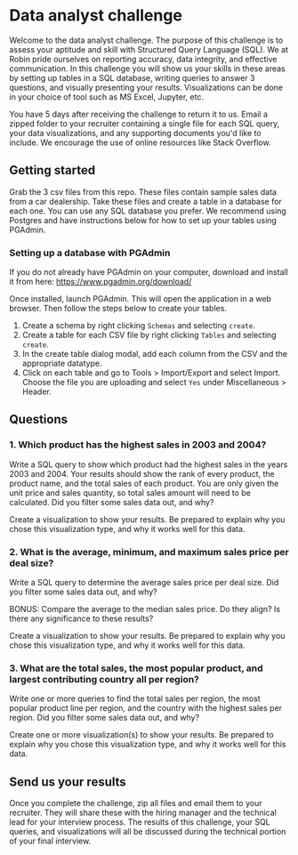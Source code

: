 # Data analyst challenge
Welcome to the data analyst challenge. The purpose of this challenge is to assess your aptitude and skill with Structured Query Language (SQL). We at Robin pride ourselves on reporting accuracy, data integrity, and effective communication. In this challenge you will show us your skills in these areas by setting up tables in a SQL database, writing queries to answer 3 questions, and visually presenting your results. Visualizations can be done in your choice of tool such as MS Excel, Jupyter, etc. 

You have 5 days after receiving the challenge to return it to us. Email a zipped folder to your recruiter containing a single file for each SQL query, your data visualizations, and any supporting documents you'd like to include. We encourage the use of online resources like Stack Overflow.   

## Getting started
Grab the 3 csv files from this repo. These files contain sample sales data from a car dealership. Take these files and create a table in a database for each one. You can use any SQL database you prefer. We recommend using Postgres and have instructions below for how to set up your tables using PGAdmin.  

### Setting up a database with PGAdmin
If you do not already have PGAdmin on your computer, download and install it from here: https://www.pgadmin.org/download/

Once installed, launch PGAdmin. This will open the application in a web browser. Then follow the steps below to create your tables.
1. Create a schema by right clicking `Schemas` and selecting `create`. 
2. Create a table for each CSV file by right clicking `Tables` and selecting `create`.
3. In the create table dialog modal, add each column from the CSV and the appropriate datatype. 
4. Click on each table and go to Tools > Import/Export and select Import. Choose the file you are uploading and select `Yes` under Miscellaneous > Header.  


## Questions

### 1. Which product has the highest sales in 2003 and 2004?
Write a SQL query to show which product had the highest sales in the years 2003 and 2004. Your results should show the rank of every product, the product name, and the total sales of each product. You are only given the unit price and sales quantity, so total sales amount will need to be calculated. Did you filter some sales data out, and why?

Create a visualization to show your results. Be prepared to explain why you chose this visualization type, and why it works well for this data. 

### 2. What is the average, minimum, and maximum sales price per deal size?
Write a SQL query to determine the average sales price per deal size. Did you filter some sales data out, and why? 

BONUS: Compare the average to the median sales price. Do they align? Is there any significance to these results?  

Create a visualization to show your results. Be prepared to explain why you chose this visualization type, and why it works well for this data. 

### 3. What are the total sales, the most popular product, and largest contributing country all per region?
Write one or more queries to find the total sales per region, the most popular product line per region, and the country with the highest sales per region. Did you filter some sales data out, and why? 

Create one or more visualization(s) to show your results. Be prepared to explain why you chose this visualization type, and why it works well for this data. 

## Send us your results

Once you complete the challenge, zip all files and email them to your recruiter. They will share these with the hiring manager and the technical lead for your interview process. The results of this challenge, your SQL queries, and visualizations will all be discussed during the technical portion of your final interview. 
